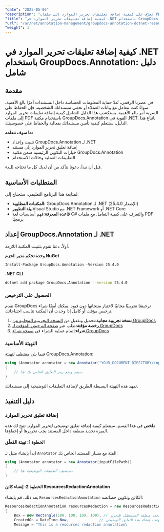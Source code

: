 ```yaml
---
"date": "2025-05-06"
"description": "تعرّف على كيفية إضافة تعليقات تحرير الموارد إلى ملفات PDF باستخدام GroupDocs.Annotation لـ .NET. احمِ معلوماتك الحساسة وعزز أمان مستنداتك بهذا الدليل المفصل."
"title": "كيفية إضافة تعليقات تحرير الموارد في .NET باستخدام GroupDocs.Annotation - دليل شامل"
"url": "/ar/net/annotation-management/groupdocs-annotation-dotnet-resource-redaction/"
"weight": 1
---
```


# كيفية إضافة تعليقات تحرير الموارد في .NET باستخدام GroupDocs.Annotation: دليل شامل

## مقدمة

في عصرنا الرقمي، تُعدّ حماية المعلومات الحساسة داخل المستندات أمرًا بالغ الأهمية. سواءً كنت تتعامل مع بيانات العملاء أو تحمي مستنداتك الشخصية، فإن الحفاظ على السرية أمر بالغ الأهمية. يستكشف هذا الدليل الشامل كيفية إضافة تعليقات تحرير الموارد إلى ملفات PDF باستخدام مكتبة GroupDocs.Annotation القوية في .NET. باتباع هذا الدليل، ستتعلم كيفية تأمين مستنداتك بفعالية والحفاظ على خصوصيتك.

**ما سوف تتعلمه:**
- تثبيت وإعداد GroupDocs.Annotation لـ .NET
- إضافة تعليق تحرير الموارد إلى مستند
- خيارات التكوين الرئيسية ضمن مكتبة GroupDocs.Annotation
- التطبيقات العملية وحالات الاستخدام

قبل أن نبدأ، دعونا نتأكد من أن لديك كل ما تحتاجه للبدء.

## المتطلبات الأساسية

لمتابعة هذا البرنامج التعليمي، ستحتاج إلى:

- **المكتبات المطلوبة**: GroupDocs.Annotation لـ .NET (الإصدار 25.4.0)
- **بيئة التطوير**Visual Studio مع .NET Framework أو .NET Core
- **قاعدة المعرفة**:فهم أساسيات لغة C# والتعرف على كيفية التعامل مع ملفات PDF برمجيًا

## إعداد GroupDocs.Annotation لـ .NET

أولاً، دعنا نقوم بتثبيت المكتبة اللازمة.

**وحدة تحكم مدير الحزم NuGet**
```shell
Install-Package GroupDocs.Annotation -Version 25.4.0
```

**\.NET CLI**
```bash
dotnet add package GroupDocs.Annotation --version 25.4.0
```

### الحصول على الترخيص

تقدم GroupDocs ترخيصًا تجريبيًا مجانيًا لاختبار منتجاتها دون قيود. يمكنك أيضًا شراء ترخيص مؤقت أو كامل إذا وجدت أن المكتبة تناسب احتياجاتك.

1. **نسخة تجريبية مجانية**:تحميل وتفعيل من [النسخة التجريبية المجانية من GroupDocs](https://releases.groupdocs.com/annotation/net/)
2. **رخصة مؤقتة**:طلب عبر [صفحة الترخيص المؤقت لـ GroupDocs](https://purchase.groupdocs.com/temporary-license/)
3. **شراء**:إتمام عملية الشراء في [صفحة شراء GroupDocs](https://purchase.groupdocs.com/buy)

### التهيئة الأساسية

فيما يلي مقتطف لتهيئة GroupDocs.Annotation:

```csharp
using (Annotator annotator = new Annotator("YOUR_DOCUMENT_DIRECTORY/input.pdf"))
{
    // سيتم وضع رمز التعليق الخاص بك هنا.
}
```

تمهد هذه التهيئة البسيطة الطريق لإضافة التعليقات التوضيحية إلى مستنداتك.

## دليل التنفيذ

### إضافة تعليق تحرير الموارد

**ملخص**
في هذا القسم، سنتعلم كيفية إضافة تعليق توضيحي لتحرير الموارد. تتيح لك هذه الميزة تحديد منطقة داخل المستند يجب تحريرها أو إخفاؤها.

#### الخطوة 1: تهيئة المُعلّق
ابدأ بإنشاء مثيل لـ `Annotator` الفئة مع مسار المستند الخاص بك:

```csharp
using (Annotator annotator = new Annotator(inputFilePath))
{
    // سنضيف التعليقات التوضيحية هنا.
}
```

#### الخطوة 2: إنشاء كائن ResourcesRedactionAnnotation
بعد ذلك، قم بإنشاء `ResourcesRedactionAnnotation` الكائن وتكوين خصائصه:

```csharp
ResourcesRedactionAnnotation resourcesRedaction = new ResourcesRedactionAnnotation
{
    Box = new Rectangle(100, 100, 100, 100), // يحدد منطقة المستطيل للتحرير
    CreatedOn = DateTime.Now,              // يحدد وقت إنشاء هذا التعليق التوضيحي
    Message = "This is a resources redaction annotation\
